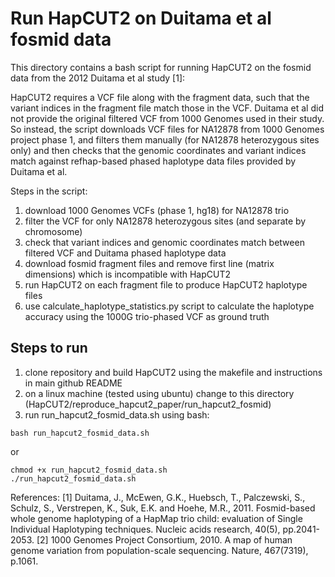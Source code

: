 Run HapCUT2 on Duitama et al fosmid data
======

This directory contains a bash script for running HapCUT2 on the fosmid data from
the 2012 Duitama et al study [1]:

HapCUT2 requires a VCF file along with the fragment data, such that the variant indices
in the fragment file match those in the VCF. Duitama et al did not provide the
original filtered VCF from 1000 Genomes used in their study. So instead, the script
downloads VCF files for NA12878 from 1000 Genomes project phase 1, and filters
them manually (for NA12878 heterozygous sites only) and then checks
that the genomic coordinates and variant indices match against refhap-based phased
haplotype data files provided by Duitama et al.

Steps in the script:
1. download 1000 Genomes VCFs (phase 1, hg18) for NA12878 trio
2. filter the VCF for only NA12878 heterozygous sites (and separate by chromosome)
3. check that variant indices and genomic coordinates match between filtered VCF and Duitama phased haplotype data
4. download fosmid fragment files and remove first line (matrix dimensions) which is incompatible with HapCUT2
5. run HapCUT2 on each fragment file to produce HapCUT2 haplotype files
6. use calculate_haplotype_statistics.py script to calculate the haplotype accuracy using the 1000G trio-phased VCF as ground truth

## Steps to run
1. clone repository and build HapCUT2 using the makefile and instructions in main github README
2. on a linux machine (tested using ubuntu) change to this directory (HapCUT2/reproduce_hapcut2_paper/run_hapcut2_fosmid)
3. run run_hapcut2_fosmid_data.sh using bash:

```
bash run_hapcut2_fosmid_data.sh
```
or
```
chmod +x run_hapcut2_fosmid_data.sh
./run_hapcut2_fosmid_data.sh
```

References:
[1] Duitama, J., McEwen, G.K., Huebsch, T., Palczewski, S., Schulz, S., Verstrepen, K., Suk, E.K. and Hoehe, M.R., 2011. Fosmid-based whole genome haplotyping of a HapMap trio child: evaluation of Single Individual Haplotyping techniques. Nucleic acids research, 40(5), pp.2041-2053.
[2] 1000 Genomes Project Consortium, 2010. A map of human genome variation from population-scale sequencing. Nature, 467(7319), p.1061.
